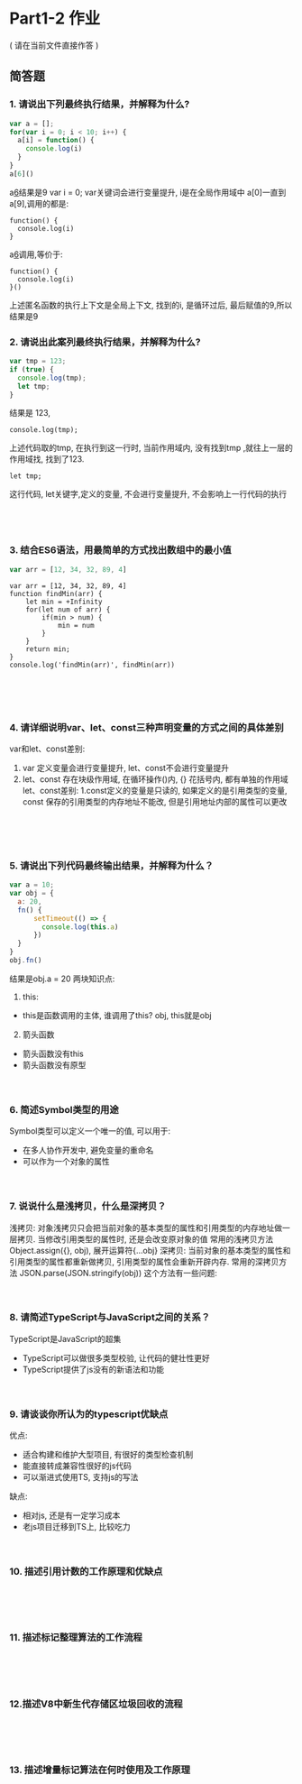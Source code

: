 # Part1-2 作业

( 请在当前文件直接作答 )

## 简答题

### 1. 请说出下列最终执行结果，并解释为什么?

```javascript
var a = [];
for(var i = 0; i < 10; i++) {
  a[i] = function() {
    console.log(i)
  }
}
a[6]()
```
a[6]()结果是9
var i = 0; var关键词会进行变量提升, i是在全局作用域中
a[0]一直到a[9],调用的都是:
```
function() {
  console.log(i)
}
```
a[6]()调用,等价于:
```
function() {
  console.log(i)
}()
```
上述匿名函数的执行上下文是全局上下文, 找到的i, 是循环过后, 最后赋值的9,所以结果是9
　
### 2. 请说出此案列最终执行结果，并解释为什么?

```javascript
var tmp = 123;
if (true) {
  console.log(tmp);
  let tmp;
}
```
结果是 123,
```
console.log(tmp);
```
上述代码取的tmp, 在执行到这一行时, 当前作用域内, 没有找到tmp ,就往上一层的作用域找, 找到了123.
```
let tmp;
```
这行代码, let关键字,定义的变量, 不会进行变量提升, 不会影响上一行代码的执行
　

　

### 3. 结合ES6语法，用最简单的方式找出数组中的最小值

```javascript
var arr = [12, 34, 32, 89, 4]
```
```
var arr = [12, 34, 32, 89, 4]
function findMin(arr) {
	let min = +Infinity
	for(let num of arr) {
		if(min > num) {
			min = num
		}
	}
	return min;
}
console.log('findMin(arr)', findMin(arr))
```
　

　

### 4. 请详细说明var、let、const三种声明变量的方式之间的具体差别
var和let、const差别:
1. var 定义变量会进行变量提升, let、const不会进行变量提升
2. let、const 存在块级作用域, 在循环操作()内, {} 花括号内, 都有单独的作用域
let、const差别:
1.const定义的变量是只读的, 如果定义的是引用类型的变量, const 保存的引用类型的内存地址不能改, 但是引用地址内部的属性可以更改

　

　

### 5. 请说出下列代码最终输出结果，并解释为什么？

```javascript
var a = 10;
var obj = {
  a: 20,
  fn() {
      setTimeout(() => {
        console.log(this.a)
      })
  }
}
obj.fn()
```
结果是obj.a = 20
两块知识点:
1. this:
* this是函数调用的主体, 谁调用了this? obj, this就是obj
  
2. 箭头函数
* 箭头函数没有this
* 箭头函数没有原型
　

　

### 6. 简述Symbol类型的用途

Symbol类型可以定义一个唯一的值, 可以用于:
* 在多人协作开发中, 避免变量的重命名
* 可以作为一个对象的属性

　

### 7. 说说什么是浅拷贝，什么是深拷贝？

浅拷贝:
对象浅拷贝只会把当前对象的基本类型的属性和引用类型的内存地址做一层拷贝. 当修改引用类型的属性时, 还是会改变原对象的值
常用的浅拷贝方法 Object.assign({}, obj), 展开运算符{...obj}
深拷贝:
当前对象的基本类型的属性和引用类型的属性都重新做拷贝, 引用类型的属性会重新开辟内存.
常用的深拷贝方法 JSON.parse(JSON.stringify(obj))
这个方法有一些问题:

　

### 8. 请简述TypeScript与JavaScript之间的关系？

TypeScript是JavaScript的超集
* TypeScript可以做很多类型校验, 让代码的健壮性更好
* TypeScript提供了js没有的新语法和功能

　

### 9. 请谈谈你所认为的typescript优缺点
优点: 
* 适合构建和维护大型项目, 有很好的类型检查机制
* 能直接转成兼容性很好的js代码
* 可以渐进式使用TS, 支持js的写法

缺点: 
* 相对js, 还是有一定学习成本
* 老js项目迁移到TS上, 比较吃力

　

### 10. 描述引用计数的工作原理和优缺点

　

　

### 11. 描述标记整理算法的工作流程

　

　

### 12.描述V8中新生代存储区垃圾回收的流程

　

　

### 13. 描述增量标记算法在何时使用及工作原理

　

　